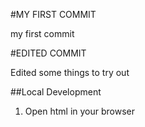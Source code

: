 #MY FIRST COMMIT

my first commit

#EDITED COMMIT

Edited some things to try out 

##Local Development

1. Open html in your browser
